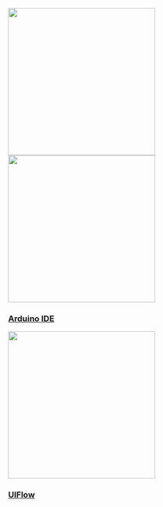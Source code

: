 
  <div class="platform-box">
  <div class="platform-item" style="overflow:visible;">
    <img src="assets\img\quickstart_en.jpg" width="300px">
  </div>
  <div class="platform-item">
    <img src="assets\img\arduino-card.jpg" width="300px">
    <a href="/#/en/quick_start/m5stick/m5stick_quick_start_with_arduino_Windows">
      <h3>Arduino IDE</h3>
      <div class="platform-tag"></div>
    </a>
  </div>
  <div class="platform-item">
    <img src="assets\img\uiflow-card.jpg" width="300px">
    <a href="/#/en/quick_start/m5stick/m5stick_quick_start_with_uiflow">
      <h3>UIFlow</h3>
      <div class="platform-tag"></div>
    </a>
  </div>
</div>
